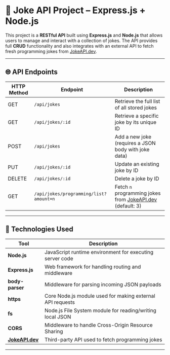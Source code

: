 # 🎉 Joke API Project – Express.js + Node.js

This project is a **RESTful API** built using **Express.js** and **Node.js** that allows users to manage and interact with a collection of jokes. The API provides full **CRUD** functionality and also integrates with an external API to fetch fresh programming jokes from [JokeAPI.dev](https://jokeapi.dev/).

---

## 🌐 API Endpoints

| HTTP Method | Endpoint                                                  | Description                                                       |
|-------------|-----------------------------------------------------------|-------------------------------------------------------------------|
| GET         | `/api/jokes`                                              | Retrieve the full list of all stored jokes                        |
| GET         | `/api/jokes/:id`                                          | Retrieve a specific joke by its unique ID                         |
| POST        | `/api/jokes`                                              | Add a new joke (requires a JSON body with joke data)              |
| PUT         | `/api/jokes/:id`                                          | Update an existing joke by ID                                     |
| DELETE      | `/api/jokes/:id`                                          | Delete a joke by ID                                               |
| GET         | `/api/jokes/programming/list?amount=n`                   | Fetch `n` programming jokes from [JokeAPI.dev](https://jokeapi.dev) (default: 3) |

---

## 🧠 Technologies Used

| Tool              | Description                                                   |
|-------------------|---------------------------------------------------------------|
| **Node.js**       | JavaScript runtime environment for executing server code      |
| **Express.js**    | Web framework for handling routing and middleware             |
| **body-parser**   | Middleware for parsing incoming JSON payloads                 |
| **https**         | Core Node.js module used for making external API requests     |
| **fs**            | Node.js File System module for reading/writing local JSON     |
| **CORS**          | Middleware to handle Cross-Origin Resource Sharing            |
| **[JokeAPI.dev](https://jokeapi.dev)** | Third-party API used to fetch programming jokes |

---
